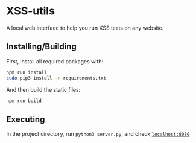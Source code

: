 # XSS-utils

A local web interface to help you run XSS tests on any website.

## Installing/Building

First, install all required packages with:
```bash
npm run install
sudo pip3 install -r requirements.txt
```

And then build the static files:
```bash
npm run build
```

## Executing

In the project directory, run `python3 server.py`, and check [`localhost:8080`](https://127.0.0.1:8080)
